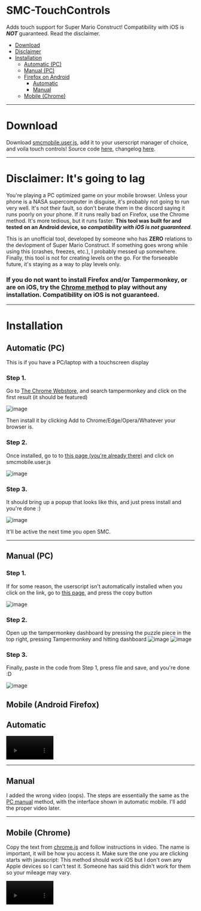 # SMC-TouchControls
Adds touch support for Super Mario Construct! Compatibility with iOS is ***NOT*** guaranteed. Read the disclaimer.

- [Download](#download)
- [Disclaimer](#disclaimer-its-going-to-lag)
- [Installation](#installation)
	- [Automatic (PC)](#automatic-pc)
	- [Manual (PC)](#manual-pc)
	- [Firefox on Android](#mobile-android-firefox)
		- [Automatic](#automatic)
		- [Manual](#manual)
  	- [Mobile (Chrome)](#mobile-chrome)

---
# Download
Download [smcmobile.user.js](https://winrarisyou.github.io/SMC-TouchControls/smcmobile.user.js), add it to your userscript manager of choice, and voila touch controls! Source code [here](https://github.com/WINRARisyou/SMC-TouchControls), changelog [here](https://github.com/WINRARisyou/SMC-TouchControls/tree/main/changelog.md).

---

# Disclaimer: It's going to lag
You're playing a PC optimized game on your mobile browser. Unless your phone is a NASA supercomputer in disguise, it's probably not going to run very well. It's not their fault, so don't berate them in the discord saying it runs poorly on your phone. If it runs really bad on Firefox, use the Chrome method. It's more tedious, but it runs faster. **This tool was built for and tested on an Android device, so *compatibility with iOS is not guaranteed***.
<br>

This is an unofficial tool, developed by someone who has **ZERO** relations to the devlopment of Super Mario Construct. If something goes wrong while using this (crashes, freezes, etc.), I probably messed up somewhere. Finally, this tool is not for creating levels on the go. For the forseeable future, it's staying as a way to play levels only.

### If you do not want to install Firefox and/or Tampermonkey, or are on iOS, try the [Chrome method](#mobile-chrome) to play without any installation. Compatibility on iOS is not guaranteed.

---

# Installation
## Automatic (PC)
This is if you have a PC/laptop with a touchscreen display
### Step 1.
Go to [The Chrome Webstore](https://chromewebstore.google.com), and search tampermonkey and click on the first result (it should be featured)

![image](images/readme/2a.png)

Then install it by clicking Add to Chrome/Edge/Opera/Whatever your browser is.

### Step 2.
Once installed, go to to [this page (you're already there)](https://winrarisyou.github.io/SMC-TouchControls) and click on smcmobile.user.js

![image](images/readme/3a.png)

### Step 3.
It should bring up a popup that looks like this, and just press install and you're done :)

![image](images/readme/4a.png)

It'll be active the next time you open SMC.

---

## Manual (PC)
### Step 1.
If for some reason, the userscript isn't automatically installed when you click on the link, go to [this page](https://github.com/WINRARisyou/SMC-TouchControls/blob/main/smcmobile.user.js), and press the copy button

![image](images/readme/3m.png)

### Step 2.
Open up the tampermonkey dashboard by pressing the puzzle piece in the top right, pressing Tampermonkey and hitting dashboard
![image](images/readme/1m.png)
![image](images/readme/2m.png)

### Step 3.
Finally, paste in the code from Step 1, press file and save, and you're done :D

![image](images/readme/4m.png)
## Mobile (Android Firefox)
## Automatic
<video controls width="25%" src="images/readme/mobile-automatic.mp4" title="Mobile Automatic"></video>

---

## Manual
I added the wrong video (oops). The steps are essentially the same as the [PC manual](#manual-pc) method, with the interface shown in automatic mobile. I'll add the proper video later.

---

## Mobile (Chrome)
Copy the text from [chrome.js](https://winrarisyou.github.io/SMC-TouchControls/chrome.js) and follow instructions in video. The name is important, it will be how you access it. Make sure the one you are clicking starts with javascript:
This method should work iOS but I don't own any Apple devices so I can't test it. Someone has said this didn't work for them so your mileage may vary.

<video controls width="25%" src="images/readme/chrome.mp4" title="Mobile Chrome"></video>

